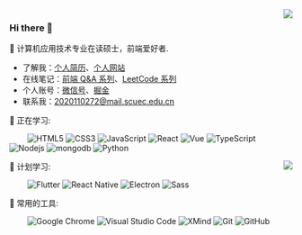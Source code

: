 <img align="right" src="https://github-readme-stats.vercel.app/api?username=mrgong1997&theme=onedark&custom_title=Statistics  :&include_all_commits=true&cache_seconds=1800&show_icons=true&hide=prs&border_radius=10px&bg_color=D9E4B0&text_color=F0816D&title_color=1E705D&icon_color=fff"/>
<!-- <img align="right" src="https://github-readme-stats.vercel.app/api?username=mrgong1997&theme=onedark&custom_title=Statistics  :&include_all_commits=true&cache_seconds=1800&show_icons=true&hide=prs&border_radius=10px&bg_color=e3ecf5&text_color=7b243f&title_color=D99C63&icon_color=1E705D"/> -->
<!-- <img align="right" src="https://github-readme-stats.vercel.app/api?username=mrgong1997&theme=onedark&custom_title=Statistics  :&include_all_commits=true&cache_seconds=1800&show_icons=true&hide=prs&border_radius=10px&bg_color=f0cfc0&text_color=8e3723&title_color=c87b49&icon_color=8c6e64"/> -->
<!-- <img align="right" src="https://github-readme-stats.vercel.app/api?username=mrgong1997&theme=onedark&custom_title=Statistics  :&include_all_commits=true&cache_seconds=1800&show_icons=true&hide=prs&border_radius=10px&bg_color=bac2d3&text_color=d25640&title_color=e9754c&icon_color=3b5673"/> -->

### Hi there 👋

:orange_book: 计算机应用技术专业在读硕士，前端爱好者.    

- 了解我：[个人简历](https://mrgong1997.github.io/resume/)、[个人网站](https://mrgong1997.github.io/)
- 在线笔记：[前端 Q&A 系列](https://mrgong1997.github.io/Q-A/#/)、[LeetCode 系列](https://mrgong1997.github.io/LeetCode/#/)
- 个人账号：[微信号](https://raw.githubusercontent.com/mrgong1997/CDN/master/imgs/wechat.jpg)、[掘金](https://juejin.cn/user/2731625054472503)
- 联系我：<a href="mailto: osmandurdag@hotmail.com">2020110272@mail.scuec.edu.cn</a>

💪 正在学习: 

&emsp;&emsp;
![HTML5](https://img.shields.io/badge/-HTML5-E34F26?style=flat-square&logo=html5&logoColor=white)
![CSS3](https://img.shields.io/badge/-CSS3-1572B6?style=flat-square&logo=css3)
![JavaScript](https://img.shields.io/badge/-JavaScript-F7DE1F?style=flat-square&logo=javascript&logoColor=white)
![React](https://img.shields.io/badge/-React-282C34?style=flat-square&logo=React&logoColor=61DAFB)
![Vue](https://img.shields.io/badge/-Vue-355463?style=flat-square&logo=Vue.js)
![TypeScript](https://img.shields.io/badge/typescript-%23007ACC.svg?style=flat-square&logo=typescript&logoColor=white)
![Nodejs](https://img.shields.io/badge/-Nodejs-5AAA46?style=flat-square&logo=Node.js&logoColor=white)
![mongodb](https://img.shields.io/badge/-mongodb-000?style=flat-square&logo=mongodb&logoColor=#47A248)
![Python](https://img.shields.io/badge/-Python-3776AB?style=flat-square&logo=Python&logoColor=white)

<img align="right" src="https://github-readme-stats.vercel.app/api/top-langs/?username=mrgong1997&hide_border=true&layout=compact&langs_count=4&text_color=000&icon_color=fff&theme=graywhite" />

🧠 计划学习:

&emsp;&emsp;
![Flutter](https://img.shields.io/badge/-Flutter-7BDEF9?style=flat-square&logo=Flutter&logoColor=white)
![React Native](https://img.shields.io/badge/-React%20Native-1572B6?style=flat-square&logo=React)
![Electron](https://img.shields.io/badge/-Electron-2F3241?style=flat-square&logo=Electron&logoColor=9FEAF9)
![Sass](https://img.shields.io/badge/Sass-CC6699?style=flat-square&logo=Sass&logoColor=white)

🧰 常用的工具:

&emsp;&emsp;
![Google Chrome](https://img.shields.io/badge/Chrome-279646?style=flat-square&logo=GoogleChrome&logoColor=white)
![Visual Studio Code](https://img.shields.io/badge/-Visual%20Studio%20Code-007ACC?style=flat-square&logo=Visual%20Studio%20Code&logoColor=fff)
![XMind](https://img.shields.io/badge/-XMind-EA390D?style=flat-square&logo=Xamarin&logoColor=white)
![Git](https://img.shields.io/badge/-Git-FCC624?style=flat-square&logo=git)
![GitHub](https://img.shields.io/badge/-GitHub-black?style=flat-square&logo=github)

<!--
**mrgong1997/mrgong1997** is a ✨ _special_ ✨ repository because its `README.md` (this file) appears on your GitHub profile.

Here are some ideas to get you started:

- 🔭 I’m currently working on ...
- 🌱 I’m currently learning ...
- 👯 I’m looking to collaborate on ...
- 🤔 I’m looking for help with ...
- 💬 Ask me about ...
- 📫 How to reach me: ...
- 😄 Pronouns: ...
- ⚡ Fun fact: ...
-->
